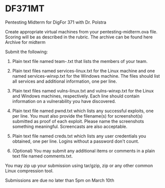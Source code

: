# DF371MT
Pentesting Midterm for DigFor 371 with Dr. Polstra

Create appropriate virtual machines from your pentesting-midterm.ova file.  Scoring will be as described in the rubric.  The archive can be found here Archive for midterm

Submit the following:

1.  Plain text file named team-<team name>.txt that lists the members of your team.

2.  Plain text files named services-linux.txt for the Linux machine and one named services-winxp.txt for the Windows machine.  The files should list all services and additional information, one per line.

3.  Plain text files named vulns-linux.txt and vulns-winxp.txt for the Linux and Windows machines, respectively.  Each line should contain information on a vulnerability you have discovered.

4.  Plain text file named pwnd.txt which lists any successful exploits, one per line.  You must also provide the filename(s) for screenshot(s) submitted as proof of each exploit.  Please name the screenshots something meaningful.  Screencasts are also acceptable.

5.  Plain text file named creds.txt which lists any user credentials you obtained, one per line. Logins without a password don't count.

6.  (Optional) You may submit any additional items or comments in a plain text file named comments.txt.

You may zip up your submission using tar/gzip, zip or any other common Linux compression tool.

Submissions are due no later than 5pm on March 10th
